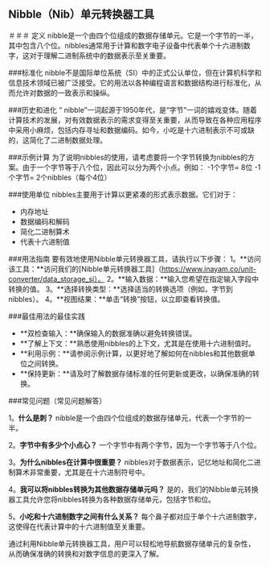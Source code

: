 ## Nibble（Nib）单元转换器工具

＃＃＃ 定义
nibble是一个由四个位组成的数据存储单元。它是一个字节的一半，其中包含八个位。nibbles通常用于计算和数字电子设备中代表单个十六进制数字，这对于理解二进制系统中的数据表示至关重要。

###标准化
nibble不是国际单位系统（SI）中的正式公认单位，但在计算机科学和信息技术领域已被广泛接受。它的用法以各种编程语言和数据结构进行标准化，从而允许对数据的一致表示和操纵。

###历史和进化
“ nibble”一词起源于1950年代，是“字节”一词的嬉戏变体。随着计算技术的发展，对有效数据表示的需求变得至关重要，从而导致在各种应用程序中采用小麻烦，包括内存寻址和数据编码。如今，小吃是十六进制表示不可或缺的，这简化了二进制数据处理。

###示例计算
为了说明nibbles的使用，请考虑要将一个字节转换为nibbles的方案。由于一个字节等于八个位，因此可以分为两个小点。例如：
-1个字节= 8位
-1个字节= 2个nibbles（每个4位）

###使用单位
nibbles主要用于计算以更紧凑的形式表示数据。它们对于：
- 内存地址
- 数据编码和解码
- 简化二进制算术
- 代表十六进制值

###用法指南
要有效地使用Nibble单元转换器工具，请执行以下步骤：
1。**访问该工具：**访问我们的[Nibble单元转换器工具]（https://www.inayam.co/unit-converter/data_storage_si）。
2。**输入数据：**输入您希望在指定输入字段中转换的值。
3。**选择转换类型：**选择适当的转换选项（例如，字节到nibbles）。
4。**视图结果：**单击“转换”按钮，以立即查看转换值。

###最佳用法的最佳实践
-  **双检查输入：**确保输入的数据准确以避免转换错误。
-  **了解上下文：**熟悉使用nibbles的上下文，尤其是在使用十六进制值时。
-  **利用示例：**请参阅示例计算，以更好地了解如何在nibbles和其他数据单位之间转换。
-  **保持更新：**请及时了解数据存储标准的任何更新或更改，以确保准确的转换。

###常见问题（常见问题解答）

1。**什么是刺？**
nibble是一个由四个位组成的数据存储单元，代表一个字节的一半。

2。**字节中有多少个小点心？**
一个字节中有两个字节，因为一个字节等于八个位。

3。**为什么nibbles在计算中很重要？**
nibbles对于数据表示，记忆地址和简化二进制算术非常重要，尤其是在十六进制符号中。

4。**我可以将nibbles转换为其他数据存储单元吗？**
是的，我们的Nibble单元转换器工具允许您将nibbles转换为各种数据存储单元，包括字节和位。

5。**小吃和十六进制数字之间有什么关系？**
每个鼻子都对应于单个十六进制数字，这使得在代表计算中的十六进制值至关重要。

通过利用Nibble单元转换器工具，用户可以轻松地导航数据存储单元的复杂性，从而确保准确的转换和对数字信息的更深入了解。